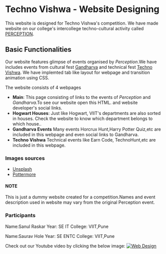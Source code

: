 # Techno Vishwa - Website Designing
This website is designed for Techno Vishwa's competition. We have made website on our college's intercollege techno-cultural activity called [PERCEPTION](http://www.viit.ac.in/stud-activity-perception.html).

## Basic Functionalities
Our website features glimpse of events organised by _Perception_.We have includes events from cultural fest [Gandharva](http://www.viit.ac.in/Gandharva17/gandharva17.html) and technical fest [Techno Vishwa](http://www.viit.ac.in/convention/index.html).
We have implemted tab like layout for webpage and transition animation using CSS. 

The website consists of 4 webpages
- **Main**: This page consisting of links to the events of _Perception_ and _Gandharva_.To see our website open this HTML.
and website developer's social links.
- **Hogwart Houses**: Just like Hogwart, VIIT's departments are also sorted in houses. Check the website to know which department belongs to which house..
- **Gandharva Events** Many events Horcrux Hunt,Harry Potter Quiz,etc are included in this webpage and even social links to Gandharva. 
- **Techno Vishwa** Technical events like Earn Code, TechnoHunt,etc are included in this webpage.

### Images sources
- [Unsplash](https://unsplash.com/)
- [Pottermore](https://www.pottermore.com/)

#### NOTE
This is just a dummy website created for a competition.Names and event description used in website may vary from the original Perception event.

### Participants
Name:Sanul Raskar
Year: SE IT
College: VIIT,Pune


Name:Saurav Hole
Year: SE ENTC
College: VIIT,Pune

Check out our Youtube video by clicking the below image:
[![Web Design](http://img.youtube.com/vi/B1nPEyGz6cA/0.jpg)](http://www.youtube.com/watch?v=B1nPEyGz6cA "Web Design")
